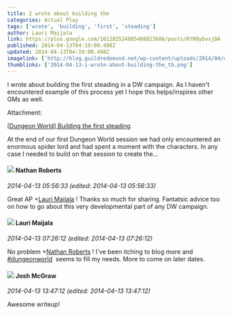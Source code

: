 ```yaml
---
title: I wrote about building the
categories: Actual Play
tags: ['wrote', 'building', 'first', 'steading']
author: Lauri Maijala
link: https://plus.google.com/101282524805480823686/posts/RtN9ybvxjDA
published: 2014-04-13T04:19:00.498Z
updated: 2014-04-13T04:19:00.498Z
imagelink: ['http://blog.guildredemund.net/wp-content/uploads/2014/04/use-with-dw-OnLight-150x150.png']
thumblinks: ['2014-04-13-i-wrote-about-building-the_tb.png']
---
```


I wrote about building the first steading in a DW campaign. As I haven&#39;t encountered example of this process yet I hope this helps/inspires other GMs as well.


Attachment:

<a href='http://blog.guildredemund.net/2014/04/13/dungeon-world-building-the-first-steading/'>[Dungeon World] Building the first steading</a>


At the end of our first Dungeon World session we had only encountered an enormous spider lord and had spent a moment with the characters. In any case I needed to build on that session to create the...
<div id='comment z13cybfiomeuc1t4o04cgjgymzewsbxxbw00k'>
  <h4><img src='{{site.baseurl}}//images/avatars/117646243340764868749_photo.jpg'> Nathan Roberts</h4>
      <p><cite>2014-04-13 05:56:33 (edited: 2014-04-13 05:56:33)</cite></p>
        <p>Great AP <span class="proflinkWrapper"><span class="proflinkPrefix">+</span><a class="proflink" href="https://plus.google.com/101282524805480823686" oid="101282524805480823686">Lauri Maijala</a></span> ! Thanks so much for sharing. Fantatsic advice too on how to go about this very developmental part of any DW campaign.</p>
</div>
        

<div id='comment z13cybfiomeuc1t4o04cgjgymzewsbxxbw00k'>
  <h4><img src='{{site.baseurl}}//images/avatars/101282524805480823686_photo.jpg'> Lauri Maijala</h4>
      <p><cite>2014-04-13 07:26:12 (edited: 2014-04-13 07:26:12)</cite></p>
        <p>No problem <span class="proflinkWrapper"><span class="proflinkPrefix">+</span><a class="proflink" href="https://plus.google.com/117646243340764868749" oid="117646243340764868749">Nathan Roberts</a></span> ! I&#39;ve been itching to blog more and  <a rel="nofollow" class="ot-hashtag" href="https://plus.google.com/s/%23dungeonworld/posts">#dungeonworld</a>  seems to fill my needs. More to come on later dates.</p>
</div>
        

<div id='comment z13cybfiomeuc1t4o04cgjgymzewsbxxbw00k'>
  <h4><img src='{{site.baseurl}}//images/avatars/103800051422038412281_photo.jpg'> Josh McGraw</h4>
      <p><cite>2014-04-13 13:47:12 (edited: 2014-04-13 13:47:12)</cite></p>
        <p>Awesome writeup!</p>
</div>
        
